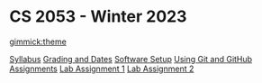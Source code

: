<!--
  -- Name of your wiki
  -- Do NOT remove the leading `#` character.
  -->

# CS 2053 - Winter 2023

<!--
  -- Default theme
  -- (Read: http://dynalon.github.io/mdwiki/#!customizing.md#Theme_chooser)
  -->

[gimmick:theme](cosmo)

<!--
  -- Navigation
  -- (Read: http://dynalon.github.io/mdwiki/#!quickstart.md#Adding_a_navigation)
  -->

[Syllabus](pages/cs2053_syllabus_w2023.md)
[Grading and Dates](pages/cs2053-grading-dates_w2023.md)
[Software Setup](pages/cs2053-requirements-and-setup.md)
[Using Git and GitHub](pages/CS2053-working-with-git.md)
[Assignments]()
  [Lab Assignment 1](pages/assignments/cs2053-w2023-lab-assignment-1.md)
  [Lab Assignment 2](pages/assignments/cs2053-w2023-lab-assignment-2.md)

<!-- A more complex navigation example: ----------------------------------------

[Menu Item 1]()

  *# SubMenu Heading 1
  *[SubMenu Item 1](pages/subitem1.md)
  *[SubMenu Item 2](pages/subitem2.md)
  - - - -
  *# SubMenu Heading 2
  *[SubMenu Item 3](pages/subitem3.md)
  - - - -
  *# SubMenu Heading 3
  *[SubMenu Item 3](pages/subitem3.md)

[Menu Item 2](pages/item2.md)

[Menu Item 3](pages/item3.md)

---------------------------------------------------------------------------- -->

<!--
  -- Change the Language
  -- Could be useful when there's more than one language wiki.
  -->

<!--
[Change the Language]()

  * [English (United States)](/en_US/)
  * [English (United Kingdom)](/en_GB/)
  * [Italian](/it/)
-->

<!--
  -- Let the user choose a theme
  -- (Read: http://dynalon.github.io/mdwiki/#!quickstart.md#Adding_a_navigation)
  -->

<!--
[gimmick:themechooser](Choose theme)
-->
